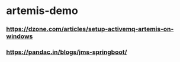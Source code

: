 # artemis-demo

### https://dzone.com/articles/setup-activemq-artemis-on-windows

### https://pandac.in/blogs/jms-springboot/